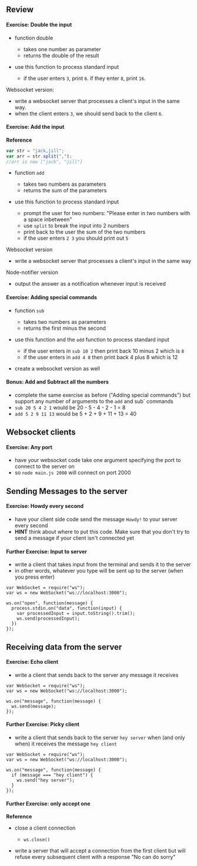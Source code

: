 ## Review

#### Exercise: Double the input
- function double
  - takes one number as parameter
  - returns the double of the result

- use this function to process standard input
  - if the user enters `3`, print `6`. if they enter `8`, print `16`.

Websocket version:
  - write a websocket server that processes a client's input in the same way.
  - when the client enters `3`, we should send back to the client `6`.


#### Exercise: Add the input
**Reference**
```js
var str = "jack,jill";
var arr = str.split(",");
//arr is now ["jack", "jill"]
```

- function `add`
  - takes two numbers as parameters
  - returns the sum of the parameters

- use this function to process standard input
  - prompt the user for two numbers: "Please enter in two numbers with a space inbetween"
  - use `split` to break the input into 2 numbers
  - print back to the user the sum of the two numbers
  - if the user enters `2 3` you should print out `5`

Websocket version
  - write a websocket server that processes a client's input in the same way

Node-notifier version
  - output the answer as a notification whenever input is received

#### Exercise: Adding special commands

- function `sub`
  - takes two numbers as parameters
  - returns the first minus the second

- use this function and the `add` function to process standard input
  - if the user enters in `sub 10 2` then print back 10 minus 2 which is `8`
  - if the user enters in `add 4 8` then print back 4 plus 8 which is 12

- create a websocket version as well

#### Bonus: Add and Subtract all the numbers

- complete the same exercise as before ("Adding special commands") but support any number of arguments to the `add` and sub` commands
- `sub 20 5 4 2 1` would be 20 - 5 - 4 - 2 - 1 = 8
- `add 5 2 9 11 13` would be 5 + 2 + 9 + 11 + 13 = 40



## Websocket clients

#### Exercise: Any port
- have your websocket code take one argument specifying the port to connect to the server on
- so `node main.js 2000` will connect on port 2000

## Sending Messages to the server

#### Exercise: Howdy every second
- have your client side code send the message `Howdy!` to your server every second
- **HINT** think about where to put this code. Make sure that you don't try to send a message if your client isn't connected yet

#### Further Exercise: Input to server
- write a client that takes input from the terminal and sends it to the server
- in other words, whatever you type will be sent up to the server (when you press enter)

```
var WebSocket = require("ws");
var ws = new WebSocket("ws://localhost:3000");

ws.on("open", function(message) {
  process.stdin.on("data", function(input) {
    var processedInput = input.toString().trim();
    ws.send(processedInput);
  })
});
```


## Receiving data from the server

#### Exercise: Echo client
- write a client that sends back to the server any message it receives

```
var WebSocket = require("ws");
var ws = new WebSocket("ws://localhost:3000");

ws.on("message", function(message) {
  ws.send(message);
});
```

#### Further Exercise: Picky client
- write a client that sends back to the server `hey server` when (and only when) it receives the message `hey client`

 
```
var WebSocket = require("ws");
var ws = new WebSocket("ws://localhost:3000");

ws.on("message", function(message) {
  if (message === "hey client") {
    ws.send("hey server");
  }
});
```


#### Further Exercise: only accept one
**Reference**
- close a client connection
  - ```ws.close()```

- write a server that will accept a connection from the first client but will refuse every subsequent client with a response "No can do sorry"
